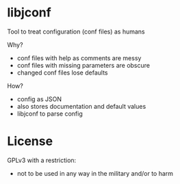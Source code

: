 # libjconf
Tool to treat configuration (conf files) as humans

Why?
- conf files with help as comments are messy
- conf files with missing parameters are obscure
- changed conf files lose defaults

How?
- config as JSON
- also stores documentation and default values
- libjconf to parse config

# License
GPLv3 with a restriction:
- not to be used in any way in the military and/or to harm
